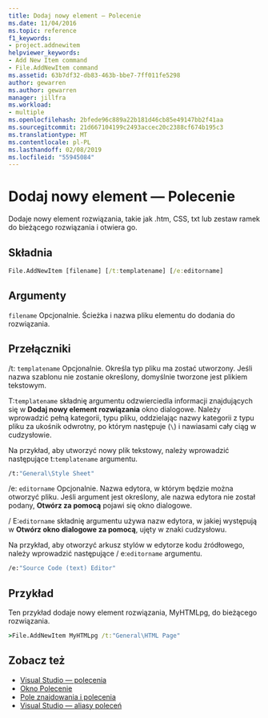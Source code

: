 ```yaml
---
title: Dodaj nowy element — Polecenie
ms.date: 11/04/2016
ms.topic: reference
f1_keywords:
- project.addnewitem
helpviewer_keywords:
- Add New Item command
- File.AddNewItem command
ms.assetid: 63b7df32-db83-463b-bbe7-7ff011fe5298
author: gewarren
ms.author: gewarren
manager: jillfra
ms.workload:
- multiple
ms.openlocfilehash: 2bfede96c889a22b181d46cb85e49147bb2f41aa
ms.sourcegitcommit: 21d667104199c2493accec20c2388cf674b195c3
ms.translationtype: MT
ms.contentlocale: pl-PL
ms.lasthandoff: 02/08/2019
ms.locfileid: "55945084"
---
```

# <a name="add-new-item-command"></a>Dodaj nowy element — Polecenie
Dodaje nowy element rozwiązania, takie jak .htm, CSS, txt lub zestaw ramek do bieżącego rozwiązania i otwiera go.

## <a name="syntax"></a>Składnia

```cmd
File.AddNewItem [filename] [/t:templatename] [/e:editorname]
```

## <a name="arguments"></a>Argumenty
 `filename` Opcjonalnie. Ścieżka i nazwa pliku elementu do dodania do rozwiązania.

## <a name="switches"></a>Przełączniki
 /t: `templatename` Opcjonalnie. Określa typ pliku ma zostać utworzony. Jeśli nazwa szablonu nie zostanie określony, domyślnie tworzone jest plikiem tekstowym.

 T:`templatename` składnię argumentu odzwierciedla informacji znajdujących się w **Dodaj nowy element rozwiązania** okno dialogowe. Należy wprowadzić pełną kategorii, typu pliku, oddzielając nazwy kategorii z typu pliku za ukośnik odwrotny, po którym następuje (`\`) i nawiasami cały ciąg w cudzysłowie.

 Na przykład, aby utworzyć nowy plik tekstowy, należy wprowadzić następujące t:`templatename` argumentu.

```cmd
/t:"General\Style Sheet"
```

 /e: `editorname` Opcjonalnie. Nazwa edytora, w którym będzie można otworzyć pliku. Jeśli argument jest określony, ale nazwa edytora nie został podany, **Otwórz za pomocą** pojawi się okno dialogowe.

 / E:`editorname` składnię argumentu używa nazw edytora, w jakiej występują w **Otwórz okno dialogowe za pomocą**, ujęty w znaki cudzysłowu.

 Na przykład, aby otworzyć arkusz stylów w edytorze kodu źródłowego, należy wprowadzić następujące / e:`editorname` argumentu.

```cmd
/e:"Source Code (text) Editor"
```

## <a name="example"></a>Przykład
 Ten przykład dodaje nowy element rozwiązania, MyHTMLpg, do bieżącego rozwiązania.

```cmd
>File.AddNewItem MyHTMLpg /t:"General\HTML Page"
```

## <a name="see-also"></a>Zobacz też

- [Visual Studio — polecenia](../../ide/reference/visual-studio-commands.md)
- [Okno Polecenie](../../ide/reference/command-window.md)
- [Pole znajdowania i polecenia](../../ide/find-command-box.md)
- [Visual Studio — aliasy poleceń](../../ide/reference/visual-studio-command-aliases.md)